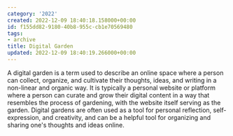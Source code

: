 ```yaml
---
category: '2022'
created: 2022-12-09 18:40:18.158000+00:00
id: f155dd82-9180-40b8-955c-cb1e70569480
tags:
- archive
title: Digital Garden
updated: 2022-12-09 18:40:19.266000+00:00
---
```

   
A digital garden is a term used to describe an online space where a person can collect, organize, and cultivate their thoughts, ideas, and writing in a non-linear and organic way. It is typically a personal website or platform where a person can curate and grow their digital content in a way that resembles the process of gardening, with the website itself serving as the garden. Digital gardens are often used as a tool for personal reflection, self-expression, and creativity, and can be a helpful tool for organizing and sharing one's thoughts and ideas online.